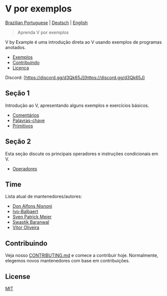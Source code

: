 # V por exemplos

[Brazilian Portuguese](README_pt-br.md) | [Deutsch](../de/README.md) | [English](../README.md)

> Aprenda V por exemplos

V by Example é uma introdução direta ao V usando exemplos de programas anotados.

- [Exemplos](#examples)
- [Contribuindo](#contributing)
- [Licença](#license)

Discord: [https://discord.gg/d3Qk65J](https://discord.gg/d3Qk65J)

## Seção 1

Introdução ao V, apresentando alguns exemplos e exercícios básicos.

- [Comentários](examples/section_1/comment.md)
- [Palavras-chave](examples/section_1/keywords.md)
- [Primitivos](examples/section_1/primitives.md)

## Seção 2

Esta seção discute os principais operadores e instruções condicionais em V.

- [Operadores](examples/section_2/operators.md)

## Time

Lista atual de mantenedores/autores:

- [Don Alfons Nisnoni](https://github.com/dhonx)
- [Ivo-Balbaert](https://github.com/ibalbaert)
- [Sven Patrick Meier](https://github.com/tobyhinloopen)
- [Swastik Baranwal](https://github.com/Delta456)
- [Vitor Oliveira](https://github.com/vbrazo)

## Contribuindo

Veja nosso [CONTRIBUTING.md](CONTRIBUTING.md) e comece a contribuir hoje. Normalmente, elegemos novos mantenedores com base em contribuições.

## License

[MIT](LICENSE)

